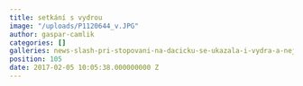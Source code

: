 ```yaml
---
title: setkání s vydrou
image: "/uploads/P1120644_v.JPG"
author: gaspar-camlik
categories: []
galleries: news-slash-pri-stopovani-na-dacicku-se-ukazala-i-vydra-a-nejen-tam
position: 105
date: 2017-02-05 10:05:38.000000000 Z
---
```

